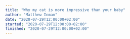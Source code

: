 ```yaml
---
title: "Why my cat is more impressive than your baby"
author: "Matthew Inman"
date: "2020-07-29T12:00:00+02:00"
started: "2020-07-29T12:00:00+02:00"
finished: "2020-07-29T12:00:00+02:00"
---
```

